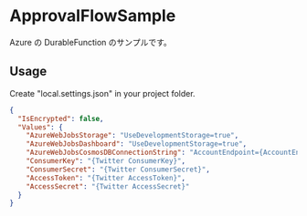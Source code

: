 # ApprovalFlowSample

Azure の DurableFunction のサンプルです。

## Usage

Create "local.settings.json" in your project folder.

```json
{
  "IsEncrypted": false,
  "Values": {
    "AzureWebJobsStorage": "UseDevelopmentStorage=true",
    "AzureWebJobsDashboard": "UseDevelopmentStorage=true",
    "AzureWebJobsCosmosDBConnectionString": "AccountEndpoint={AccountEndpoint};AccountKey={AccountKey};",
    "ConsumerKey": "{Twitter ConsumerKey}",
    "ConsumerSecret": "{Twitter ConsumerSecret}",
    "AccessToken": "{Twitter AccessToken}",
    "AccessSecret": "{Twitter AccessSecret}"
  }
}
```
